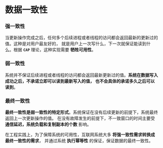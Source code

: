 数据一致性
=============================================================
### 强一致性
当更新操作完成之后，任何多个后续进程或者线程的访问都会返回最新的更新过的值。这种是对用户最友好的，
就是用户上一次写什么，下一次就保证能读到什么。根据 **`CAP`** 理论，这种实现需要 **牺牲可用性**。

### 弱一致性
系统并不保证后续进程或者线程的访问都会返回最新更新过的值。**系统在数据写入成功之后，不承诺立即可以读到最新写入的值，
也不会具体的承诺多久之后可以读到**。

### 最终一致性
**最终一致性是弱一致性的特定形式**。系统保证在没有后续更新的前提下，系统最终返回上一次更新操作的值。
在没有故障发生的前提下，不一致窗口的时间主要受 **通信延迟，系统负载和复制副本的个数** 影响。

在工程实践上，为了保障系统的可用性，互联网系统大多 **将强一致性需求转换成最终一致性的需求**，
并通过系统 **执行幂等性** 的保证，保证数据的最终一致性。
